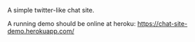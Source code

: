 A simple twitter-like chat site.

A running demo should be online at heroku:
https://chat-site-demo.herokuapp.com/
